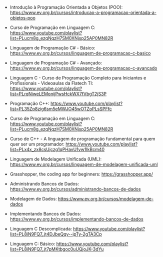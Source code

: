 - Introdução à Programação Orientada a Objetos (POO): https://www.ev.org.br/cursos/introducao-a-programacao-orientada-a-objetos-poo

- Curso de Programação em Linguagem C: https://www.youtube.com/playlist?list=PLucm8g_ezqNqzH7SM0XNjsp25AP0MN82R 

- Linguagem de Programação C# - Básico: https://www.ev.org.br/cursos/linguagem-de-programacao-c-basico

- Linguagem de Programação C# - Avançado: https://www.ev.org.br/cursos/linguagem-de-programacao-c-avancado

- Linguagem C - Curso de Programação Completo para Iniciantes e Profissionais - Videoaulas da Flatech TI: https://www.youtube.com/playlist?list=PLrqNiweLEMonijPwsHckWX7fVbgT2jS3P

- Programação C++: https://www.youtube.com/playlist?list=PL35Zp8zig6sm5eMWJO45wOTZoPLsSPFfc

- Curso de Programação em Linguagem C: https://www.youtube.com/playlist?list=PLucm8g_ezqNqzH7SM0XNjsp25AP0MN82R

- Curso de C++ - A linguagem de programação fundamental para quem quer ser um programador: https://www.youtube.com/playlist?list=PLx4x_zx8csUjczg1qPHavU1vw1IkBcm40

- Linguagem de Modelagem Unificada (UML): https://www.ev.org.br/cursos/linguagem-de-modelagem-unificada-uml

- Grasshopper, the coding app for beginners: https://grasshopper.app/

- Administrando Bancos de Dados: https://www.ev.org.br/cursos/administrando-bancos-de-dados

- Modelagem de Dados: https://www.ev.org.br/cursos/modelagem-de-dados

- Implementando Bancos de Dados: https://www.ev.org.br/cursos/implementando-bancos-de-dados

- Linguagem C Descomplicada: https://www.youtube.com/playlist?list=PL8iN9FQ7_jt4DJbeQqv--jpTy-2gTA3Cp

- Linguagem C: Básico: https://www.youtube.com/playlist?list=PL8iN9FQ7_jt7pMKtbgoc0uUQjoJK-3dYu
